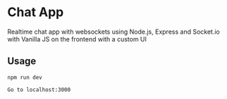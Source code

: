 # Chat App
Realtime chat app with websockets using Node.js, Express and Socket.io with Vanilla JS on the frontend with a custom UI

## Usage
```
npm run dev

Go to localhost:3000
```
